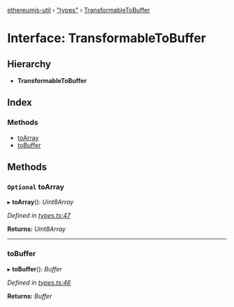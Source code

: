[ethereumjs-util](../README.md) › ["types"](../modules/_types_.md) › [TransformableToBuffer](_types_.transformabletobuffer.md)

# Interface: TransformableToBuffer

## Hierarchy

* **TransformableToBuffer**

## Index

### Methods

* [toArray](_types_.transformabletobuffer.md#optional-toarray)
* [toBuffer](_types_.transformabletobuffer.md#tobuffer)

## Methods

### `Optional` toArray

▸ **toArray**(): *Uint8Array*

*Defined in [types.ts:47](https://github.com/ethereumjs/ethereumjs-monorepo/blob/master/packages/util/src/types.ts#L47)*

**Returns:** *Uint8Array*

___

###  toBuffer

▸ **toBuffer**(): *Buffer*

*Defined in [types.ts:46](https://github.com/ethereumjs/ethereumjs-monorepo/blob/master/packages/util/src/types.ts#L46)*

**Returns:** *Buffer*
